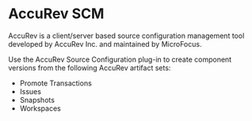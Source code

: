 
# AccuRev SCM

AccuRev is a client/server based source configuration management tool developed by AccuRev Inc. and maintained by MicroFocus.


Use the AccuRev Source Configuration plug-in to create component versions from the following AccuRev artifact sets:

* Promote Transactions
* Issues
* Snapshots
* Workspaces


